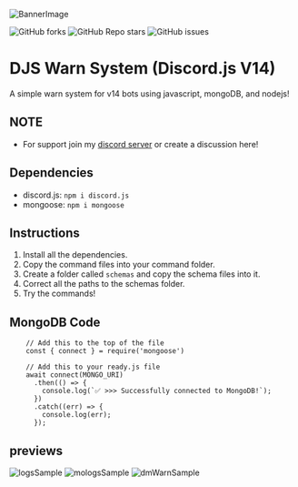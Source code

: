 ![BannerImage](https://cdn.discordapp.com/attachments/1022912249427402803/1022912656564293632/WARN_SYSTEM_BANNER.png)

![GitHub forks](https://img.shields.io/github/forks/LunarTaku/djs-warn-system?style=for-the-badge) ![GitHub Repo stars](https://img.shields.io/github/stars/LunarTaku/djs-warn-system?style=for-the-badge) ![GitHub issues](https://img.shields.io/github/issues/LunarTaku/djs-warn-system?style=for-the-badge)

# DJS Warn System (Discord.js V14)
A simple warn system for v14 bots using javascript, mongoDB, and nodejs!

## NOTE
- For support join my [discord server](https://discord.gg/FMm7Rh8V) or create a discussion here!

## Dependencies
- discord.js: `npm i discord.js`
- mongoose: `npm i mongoose`

## Instructions
1. Install all the dependencies.
2. Copy the command files into your command folder.
3. Create a folder called `schemas` and copy the schema files into it.
4. Correct all the paths to the schemas folder.
5. Try the commands!

## MongoDB Code

```
    // Add this to the top of the file
    const { connect } = require('mongoose')
    
    // Add this to your ready.js file
    await connect(MONGO_URI)
      .then(() => {
        console.log(`✅ >>> Successfully connected to MongoDB!`);
      })
      .catch((err) => {
        console.log(err);
      });
```

## previews

![logsSample](https://cdn.discordapp.com/attachments/1022912249427402803/1022912373587198004/Screen_Shot_2022-09-23_at_7.47.18_PM.png)
![mologsSample](https://cdn.discordapp.com/attachments/1009933430085128242/1023207728258232380/Screen_Shot_2022-09-24_at_3.22.07_PM.png)
![dmWarnSample](https://cdn.discordapp.com/attachments/1022912249427402803/1022912374749012069/Screen_Shot_2022-09-23_at_7.47.56_PM.png)

